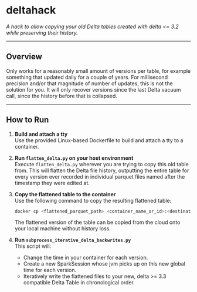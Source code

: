 # deltahack

_A hack to allow copying your old Delta tables created with delta <= 3.2 while preserving their history._

---

## Overview

Only works for a reasonably small amount of versions per table, for example something that updated daily for a couple of years. For millisecond precision and/or that magnitude of number of updates, this is not the solution for you. It will only recover versions since the last Delta vacuum call, since the history before that is collapsed.

---

## How to Run

1. **Build and attach a tty**  
   Use the provided Linux-based Dockerfile to build and attach a tty to a container.

2. **Run `flatten_delta.py` on your host environment**  
   Execute `flatten_delta.py` wherever you are trying to copy this old table from. This will flatten the Delta file history, outputting the entire table for every version ever recorded in individual parquet files named after the timestamp they were edited at.

3. **Copy the flattened table to the container**  
   Use the following command to copy the resulting flattened table:
   ```bash
   docker cp <flattened_parquet_path> <container_name_or_id>:<destination_path>
   ```
   The flattened version of the table can be copied from the cloud onto your local machine without history loss.

4. **Run `subprocess_iterative_delta_backwrites.py`**  
   This script will:
   - Change the time in your container for each version.
   - Create a new SparkSession whose jvm picks up on this new global time for each version.
   - Iteratively write the flattened files to your new, delta >= 3.3 compatible Delta Table in chronological order.


